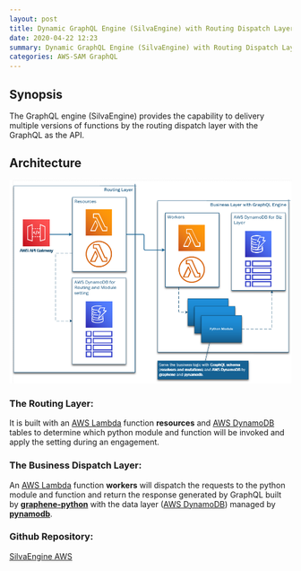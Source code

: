 ```yaml
---
layout: post
title: Dynamic GraphQL Engine (SilvaEngine) with Routing Dispatch Layer
date: 2020-04-22 12:23
summary: Dynamic GraphQL Engine (SilvaEngine) with Routing Dispatch Layer.
categories: AWS-SAM GraphQL
---
```


## Synopsis
The GraphQL engine (SilvaEngine) provides the capability to delivery multiple versions of functions by the routing dispatch layer with the GraphQL as the API.

## Architecture
![Architecture](/images/2020-04-22_12-26-42.png)

### The Routing Layer:
It is built with an [AWS Lambda](https://aws.amazon.com/lambda/) function **resources** and [AWS DynamoDB](https://aws.amazon.com/dynamodb/) tables to determine which python module and function will be invoked and apply the setting during an engagement.

### The Business Dispatch Layer:
An [AWS Lambda](https://aws.amazon.com/lambda/) function **workers** will dispatch the requests to the python module and function and return the response generated by GraphQL built by [**graphene-python**](https://graphene-python.org/) with the data layer ([AWS DynamoDB](https://aws.amazon.com/dynamodb/)) managed by [**pynamodb**](https://pynamodb.readthedocs.io).

### Github Repository:
[SilvaEngine AWS](https://github.com/ideabosque/silvaengine_aws)